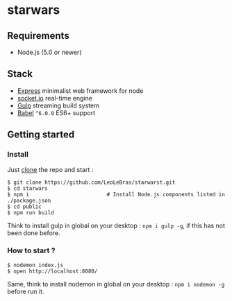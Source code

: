 # starwars

## Requirements
- Node.js (5.0 or newer)

## Stack
- [Express](http://expressjs.com/) minimalist web framework for node
- [socket.io](http://socket.io/) real-time engine
- [Gulp](http://gulpjs.com/) streaming build system
- [Babel](http://babeljs.io/) `^6.0.0` ES6+ support


## Getting started

### Install

Just [clone](github-windows://openRepo/https://github.com/LeoLeBras/starwars.git) the repo
and start :

```shell
$ git clone https://github.com/LeoLeBras/starwarst.git
$ cd starwars
$ npm i                         # Install Node.js components listed in ./package.json
$ cd public
$ npm run build
```
Think to install gulp in global on your desktop : `npm i gulp -g`, if this has not been done before.

### How to start ?
```
$ nodemon index.js
$ open http://localhost:8080/
```
Same, think to install nodemon in global on your desktop : `npm i nodemon -g` before run it.
